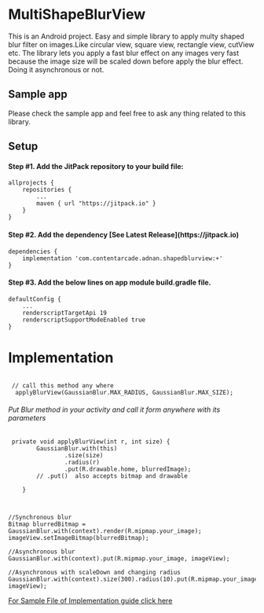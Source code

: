 # MultiShapeBlurView
This is an Android project. Easy and simple library to apply multy shaped blur filter on images.Like circular view, square view, rectangle view, cutView etc. The library lets you apply a fast blur effect on any images very fast because the image size will be scaled down before apply the blur effect. Doing it asynchronous or not.
<h2>Sample app</h2>
Please check the sample app and feel free to ask any thing related to this library.

<h2>Setup</h2>
<h4>Step #1. Add the JitPack repository to your build file:</h4>

```
allprojects {
    repositories {
        ...
        maven { url "https://jitpack.io" }
    }
}
```

<h4>Step #2. Add the dependency [See Latest Release](https://jitpack.io) </h4>

```
dependencies {
    implementation 'com.contentarcade.adnan.shapedblurview:+'
}
```
<h4>Step #3. Add the below lines on app module build.gradle file. </h4>

```
defaultConfig {
    ...
    renderscriptTargetApi 19
    renderscriptSupportModeEnabled true
}
```

<h1>Implementation</h1>

```

 // call this method any where
  applyBlurView(GaussianBlur.MAX_RADIUS, GaussianBlur.MAX_SIZE);

```

<h6>Put Blur method in your activity and call it form anywhere with its parameters </h6>

```
 private void applyBlurView(int r, int size) {
        GaussianBlur.with(this)
                .size(size)
                .radius(r)
                .put(R.drawable.home, blurredImage);
        // .put()  also accepts bitmap and drawable

    }
    
```

```

//Synchronous blur
Bitmap blurredBitmap = GaussianBlur.with(context).render(R.mipmap.your_image);
imageView.setImageBitmap(blurredBitmap);
   
//Asynchronous blur
GaussianBlur.with(context).put(R.mipmap.your_image, imageView);

//Asynchronous with scaleDown and changing radius
GaussianBlur.with(context).size(300).radius(10).put(R.mipmap.your_image, imageView);
```

[For Sample File of Implementation guide click here](https://github.com/Adnan865/MultiShapeBlurView/tree/master/app/src/main/java/com/contentarcade/adnan/shapedblurview)



